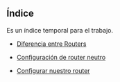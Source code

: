 ## Índice

Es un índice temporal para el trabajo.

* [Diferencia entre Routers](ActividadRQ5.1.md)

* [Configuración de router neutro](ActividadRQ5.2.md)

* [Configurar nuestro router](ActividadRQ5.3.md)
